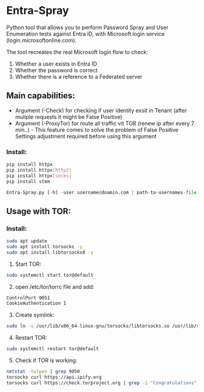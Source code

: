 # Entra-Spray
Python tool that allows you to perform Password Spray and User Enumeration tests against Entra ID, with Microsoft login service (login.microsoftonline.com).

The tool recreates the real Microsoft login flow to check:
1. Whether a user exists in Entra ID
2. Whether the password is correct
3. Whether there is a reference to a Federated server

## Main capabilities:
-  Argument (-Check) for checking if user identity exsit in Tenant (after muliple requests it might be False Positive)
-  Argument (-ProxyTor) for route all traffic vit TOR (renew ip after every 7 min..) - This feature comes to solve the problem of False Positive
   Settings adjustment required before using this argument

### Install:

```bash
pip install httpx
pip install httpx[http2]
pip install httpx[socks]
pip install stem
```

```python
Entra-Spray.py [-h] -user username@doamin.com | path-to-usernames-file -pass password | path-to-passwords-file  [-check] [-ProxyTor]
```

## Usage with TOR:

### Install:

```bash
sudo apt update
sudo apt install torsocks -y
sudo apt install libtorsocks0 -y
```


1) Start TOR:

  ```bash
  sudo systemctl start tor@default
  ```

2) open /etc/tor/torrc file and add:

  ```bash
  ControlPort 9051
  CookieAuthentication 1
  ```

3) Create symlink:

  ```bash
  sudo ln -s /usr/lib/x86_64-linux-gnu/torsocks/libtorsocks.so /usr/lib/x86_64-linux-gnu/libtorsocks.so
  ```

4) Restart TOR:

  ```bash
  sudo systemctl restart tor@default
  ```

5) Check if TOR is working:
  ```bash
  netstat -tulpen | grep 9050
  torsocks curl https://api.ipify.org
  torsocks curl https://check.torproject.org | grep -i "Congratulations"
  ```


